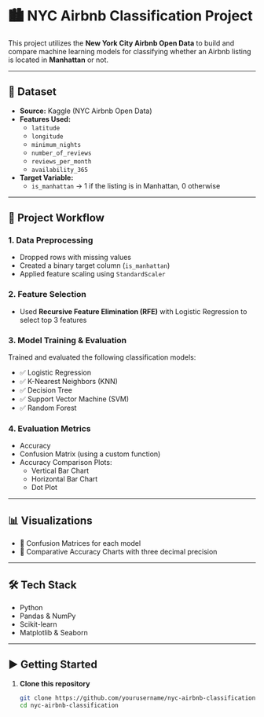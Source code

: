 # 🏙️ NYC Airbnb Classification Project

This project utilizes the **New York City Airbnb Open Data** to build and compare machine learning models for classifying whether an Airbnb listing is located in **Manhattan** or not.

---

## 📁 Dataset

- **Source:** Kaggle (NYC Airbnb Open Data)
- **Features Used:**
  - `latitude`
  - `longitude`
  - `minimum_nights`
  - `number_of_reviews`
  - `reviews_per_month`
  - `availability_365`
- **Target Variable:**
  - `is_manhattan` → 1 if the listing is in Manhattan, 0 otherwise

---

## 🔧 Project Workflow

### 1. Data Preprocessing
- Dropped rows with missing values
- Created a binary target column (`is_manhattan`)
- Applied feature scaling using `StandardScaler`

### 2. Feature Selection
- Used **Recursive Feature Elimination (RFE)** with Logistic Regression to select top 3 features

### 3. Model Training & Evaluation
Trained and evaluated the following classification models:
- ✅ Logistic Regression  
- ✅ K-Nearest Neighbors (KNN)  
- ✅ Decision Tree  
- ✅ Support Vector Machine (SVM)  
- ✅ Random Forest

### 4. Evaluation Metrics
- Accuracy
- Confusion Matrix (using a custom function)
- Accuracy Comparison Plots:
  - Vertical Bar Chart
  - Horizontal Bar Chart
  - Dot Plot

---

## 📊 Visualizations

- 📌 Confusion Matrices for each model
- 📌 Comparative Accuracy Charts with three decimal precision

---

## 🛠️ Tech Stack

- Python
- Pandas & NumPy
- Scikit-learn
- Matplotlib & Seaborn

---

## ▶️ Getting Started

1. **Clone this repository**  
   ```bash
   git clone https://github.com/yourusername/nyc-airbnb-classification.git
   cd nyc-airbnb-classification
